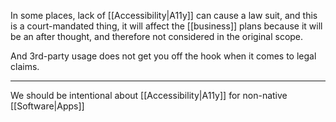 In some places, lack of [[Accessibility|A11y]] can cause a law suit, and this is a court-mandated thing, it will affect the [[business]] plans because it will be an after thought, and therefore not considered in the original scope.

And 3rd-party usage does not get you off the hook when it comes to legal claims.

---

We should be intentional about [[Accessibility|A11y]] for non-native [[Software|Apps]]
